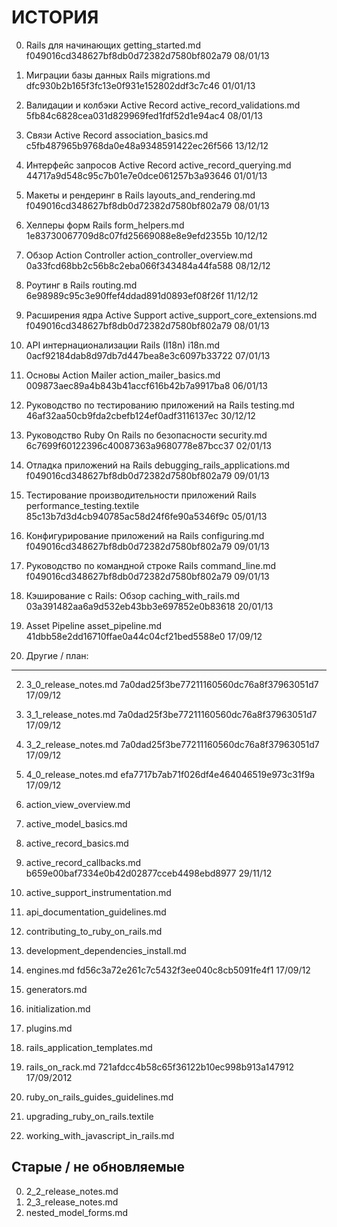 # ИСТОРИЯ

00. Rails для начинающих
    getting_started.md
    f049016cd348627bf8db0d72382d7580bf802a79
    08/01/13

01. Миграции базы данных Rails
    migrations.md
    dfc930b2b165f3fc13e0f931e152802ddf3c7c46
    01/01/13

02. Валидации и колбэки Active Record
    active_record_validations.md
    5fb84c6828cea031d829969fed1fdf52d1e94ac4
    08/01/13

03. Связи Active Record
    association_basics.md
    c5fb487965b9768da0e48a9348591422ec26f566
    13/12/12

04. Интерфейс запросов Active Record
    active_record_querying.md
    44717a9d548c95c7b01e7e0dce061257b3a93646
    01/01/13

05. Макеты и рендеринг в Rails
    layouts_and_rendering.md
    f049016cd348627bf8db0d72382d7580bf802a79
    08/01/13

06. Хелперы форм Rails
    form_helpers.md
    1e83730067709d8c07fd25669088e8e9efd2355b
    10/12/12

07. Обзор Action Controller
    action_controller_overview.md
    0a33fcd68bb2c56b8c2eba066f343484a44fa588
    08/12/12

08. Роутинг в Rails
    routing.md
    6e98989c95c3e90ffef4ddad891d0893ef08f26f
    11/12/12

09. Расширения ядра Active Support
    active_support_core_extensions.md
    f049016cd348627bf8db0d72382d7580bf802a79
    08/01/13

10. API интернационализации Rails (I18n)
    i18n.md
    0acf92184dab8d97db7d447bea8e3c6097b33722
    07/01/13

11. Основы Action Mailer
    action_mailer_basics.md
    009873aec89a4b843b41accf616b42b7a9917ba8
    06/01/13

12. Руководство по тестированию приложений на Rails
    testing.md
    46af32aa50cb9fda2cbefb124ef0adf3116137ec
    30/12/12

13. Руководство Ruby On Rails по безопасности
    security.md
    6c7699f60122396c40087363a9680778e87bcc37
    02/01/13

14. Отладка приложений на Rails
    debugging_rails_applications.md
    f049016cd348627bf8db0d72382d7580bf802a79
    09/01/13

15. Тестирование производительности приложений Rails
    performance_testing.textile
    85c13b7d3d4cb940785ac58d24f6fe90a5346f9c
    05/01/13

16. Конфигурирование приложений на Rails
    configuring.md
    f049016cd348627bf8db0d72382d7580bf802a79
    09/01/13

17. Руководство по командной строке Rails
    command_line.md
    f049016cd348627bf8db0d72382d7580bf802a79
    09/01/13

18. Кэширование с Rails: Обзор
    caching_with_rails.md
    03a391482aa6a9d532eb43bb3e697852e0b83618
    20/01/13

19. Asset Pipeline
    asset_pipeline.md
    41dbb58e2dd16710ffae0a44c04cf21bed5588e0
    17/09/12

99. Другие / план:
------------------

02. 3_0_release_notes.md
    7a0dad25f3be77211160560dc76a8f37963051d7
    17/09/12

03. 3_1_release_notes.md
    7a0dad25f3be77211160560dc76a8f37963051d7
    17/09/12

04. 3_2_release_notes.md
    7a0dad25f3be77211160560dc76a8f37963051d7
    17/09/12

05. 4_0_release_notes.md
    efa7717b7ab71f026df4e464046519e973c31f9a
    17/09/12

10. action_view_overview.md
12. active_model_basics.md
14. active_record_basics.md

16. active_record_callbacks.md
    b659e00baf7334e0b42d02877cceb4498ebd8977
    29/11/12

18. active_support_instrumentation.md
20. api_documentation_guidelines.md
22. contributing_to_ruby_on_rails.md
23. development_dependencies_install.md

25. engines.md
    fd56c3a72e261c7c5432f3ee040c8cb5091fe4f1
    17/09/12

30. generators.md
35. initialization.md
45. plugins.md
50. rails_application_templates.md

55. rails_on_rack.md
    721afdcc4b58c65f36122b10ec998b913a147912
    17/09/2012

57. ruby_on_rails_guides_guidelines.md
60. upgrading_ruby_on_rails.textile
65. working_with_javascript_in_rails.md


Старые / не обновляемые
-----------------------

00. 2_2_release_notes.md
01. 2_3_release_notes.md
40. nested_model_forms.md
